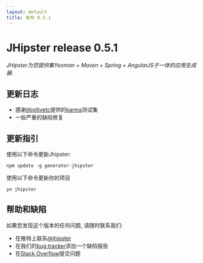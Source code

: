 ```yaml
---
layout: default
title: 发布 0.5.1
---
```


JHipster release 0.5.1
==================

*JHipster为您提供集Yeoman + Maven + Spring + AngularJS于一体的应用生成器.*

更新日志
----------

- 感谢[@jollivetc](https://twitter.com/jollivetc)提供的[karma](http://karma-runner.github.io/)测试集
- 一些严重的缺陷修复

更新指引
------------

使用以下命令更新Jhipster:

```
npm update -g generator-jhipster
```

使用以下命令更新你的项目

```
yo jhipster
```

帮助和缺陷
--------------

如果您发现这个版本的任何问题, 请随时联系我们:

- 在推特上联系[@jhipster](https://twitter.com/jhipster)
- 在我们的[bug tracker](https://github.com/jhipster/generator-jhipster/issues?state=open)添加一个缺陷报告
- 在[Stack Overflow](http://stackoverflow.com/tags/jhipster/info)提交问题
